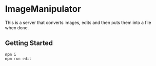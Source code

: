 # ImageManipulator
  This is a server that converts images, edits and then puts them into a file when done.

## Getting Started
```
npm i 
npm run edit
```